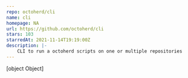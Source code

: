```yaml
---
repo: octoherd/cli
name: cli
homepage: NA
url: https://github.com/octoherd/cli
stars: 103
starredAt: 2021-11-14T19:19:00Z
description: |-
    CLI to run a octoherd scripts on one or multiple repositories
---
```


[object Object]
